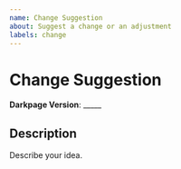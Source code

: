 ```yaml
---
name: Change Suggestion
about: Suggest a change or an adjustment
labels: change
---
```


# Change Suggestion #

**Darkpage Version**: _____

## Description ##

Describe your idea.
